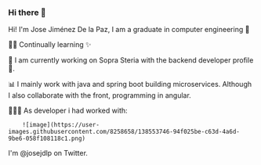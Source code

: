 ### Hi there 👋
Hi! I'm Jose Jiménez De la Paz, I am a graduate in computer engineering 👋

💪🏼 Continually learning ✨

🌟 I am currently working on Sopra Steria with the backend developer profile 💚.

📊 I mainly work with java and spring boot building microservices. Although I also collaborate with the front, programming in angular.

👩🏻‍💻 As developer i had worked with:

        ![image](https://user-images.githubusercontent.com/8258658/138553746-94f025be-c63d-4a6d-9be6-058f108118c1.png)


I'm @josejdlp on Twitter.

   
